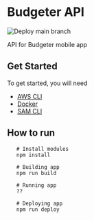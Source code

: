# Budgeter API

![Deploy main branch](https://github.com/cedomir-spalevic/budgeter-api/workflows/Deploy%20main%20branch/badge.svg)

API for Budgeter mobile app

## Get Started

To get started, you will need

-  [AWS CLI](https://github.com/aws/aws-cli)
-  [Docker](https://docs.docker.com/get-docker/)
-  [SAM CLI](https://github.com/aws/aws-sam-cli)

## How to run

```
   # Install modules
   npm install

   # Building app
   npm run build

   # Running app
   ??

   # Deploying app
   npm run deploy
```
